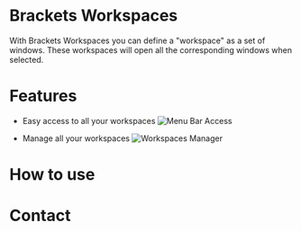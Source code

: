 Brackets Workspaces
===================

With Brackets Workspaces you can define a "workspace" as a set of windows.
These workspaces will open all the corresponding windows when selected.

Features
===================

* Easy access to all your workspaces
![Menu Bar Access](https://raw.github.com/thomasvalera/Brackets-Workspaces/master/images/Brackets-Workspaces-menu.png)

* Manage all your workspaces
![Workspaces Manager](https://raw.github.com/thomasvalera/Brackets-Workspaces/master/images/Brackets-Workspaces-Manager.png)

How to use
===================

Contact
===================
